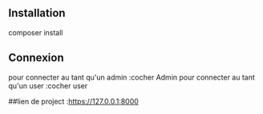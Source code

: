 

## Installation

composer install 

## Connexion 
pour connecter au tant qu'un admin :cocher Admin
pour connecter au tant qu'un user  :cocher user

##lien de project :https://127.0.0.1:8000
